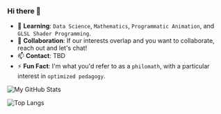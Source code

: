 ### Hi there 👋

- 🌱 **Learning**: `Data Science`, `Mathematics`, `Programmatic Animation`, and `GLSL Shader Programming`.
- 👯 **Collaboration**: If our interests overlap and you want to collaborate, reach out and let's chat!
- 📫 **Contact**: TBD
- ⚡ **Fun Fact**: I'm what you'd refer to as a `philomath`, with a particular interest in `optimized pedagogy`.

![My GitHub Stats](https://github-readme-stats.vercel.app/api?username=christopherball&theme=synthwave)

![Top Langs](https://github-readme-stats.vercel.app/api/top-langs/?username=christopherball&theme=synthwave&layout=compact)

<!--
**christopherball/christopherball** is a ✨ _special_ ✨ repository because its `README.md` (this file) appears on your GitHub profile.

Here are some ideas to get you started:

- 🔭 I’m currently working on ...
- 🌱 I’m currently learning ...
- 👯 I’m looking to collaborate on ...
- 🤔 I’m looking for help with ...
- 💬 Ask me about ...
- 📫 How to reach me: ...
- 😄 Pronouns: ...
- ⚡ Fun fact: ...
-->
